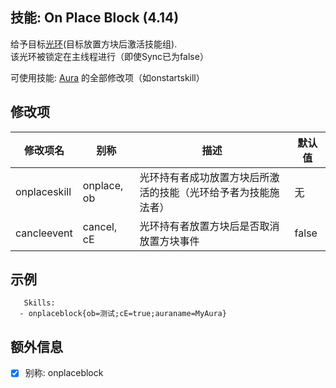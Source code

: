 技能: On Place Block (4.14)
--------------------------

给予目标[光环](技能/列表/Aura)(目标放置方块后激活技能组).  
该光环被锁定在主线程进行（即使Sync已为false）

可使用技能: [Aura](/技能/列表/aura) 的全部修改项（如onstartskill）

修改项
----------

| 修改项名 | 别称    | 描述                                                                                                    | 默认值 |
|-----------|------------|----------------------------------------------------------------------------------------------------------------|---------------|
| onplaceskill | onplace, ob | 光环持有者成功放置方块后所激活的技能（光环给予者为技能施法者） | 无 |
| cancleevent | cancel, cE | 光环持有者放置方块后是否取消放置方块事件 | false |

示例
--------

       Skills:
      - onplaceblock{ob=测试;cE=true;auraname=MyAura}

额外信息
--------

- [x] 别称: onplaceblock